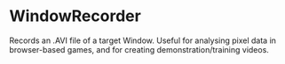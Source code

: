 # WindowRecorder
Records an .AVI file of a target Window.
Useful for analysing pixel data in browser-based games, and for creating demonstration/training videos.
